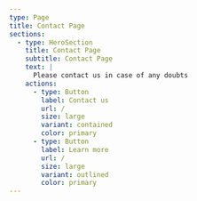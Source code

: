```yaml
---
type: Page
title: Contact Page
sections:
  - type: HeroSection
    title: Contact Page
    subtitle: Contact Page
    text: |
      Please contact us in case of any doubts
    actions:
      - type: Button
        label: Contact us
        url: /
        size: large
        variant: contained
        color: primary
      - type: Button
        label: Learn more
        url: /
        size: large
        variant: outlined
        color: primary
---
```

